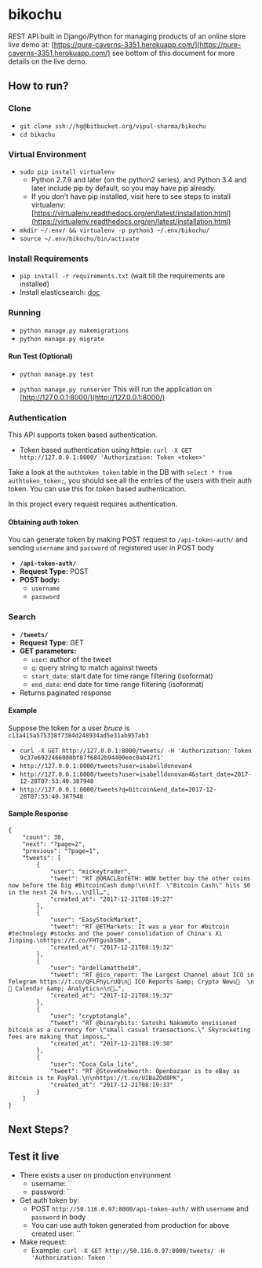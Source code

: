 bikochu
=======

REST API built in Django/Python for managing products of an online store
live demo at: [https://pure-caverns-3351.herokuapp.com/](https://pure-caverns-3351.herokuapp.com/)
see bottom of this document for more details on the live demo.

How to run?
-----------

### Clone ###
* `git clone ssh://hg@bitbucket.org/vipul-sharma/bikochu`
* `cd bikochu`

### Virtual Environment ###
* `sudo pip install virtualenv`
     * Python 2.7.9 and later (on the python2 series), and Python 3.4 and later include pip by default, so you may have pip already.
     * If you don't have pip installed, visit here to see steps to install virtualenv: [https://virtualenv.readthedocs.org/en/latest/installation.html](https://virtualenv.readthedocs.org/en/latest/installation.html)
* `mkdir ~/.env/ && virtualenv -p python3 ~/.env/bikochu/`
* `source ~/.env/bikochu/bin/activate`

### Install Requirements ###
* `pip install -r requirements.txt` (wait till the requirements are installed)
* Install elasticsearch: [doc](https://www.elastic.co/guide/en/elasticsearch/reference/current/_installation.html#_installation_example_with_tar)

### Running ###
* `python manage.py makemigrations`
* `python manage.py migrate`

#### Run Test (Optional) ####
* `python manage.py test`

* `python manage.py runserver` This will run the application on [http://127.0.0.1:8000/](http://127.0.0.1:8000/)

### Authentication ###
This API supports token based authentication.

* Token based authentication using httpie: `curl -X GET http://127.0.0.1:8000/ 'Authorization: Token <token>'`

Take a look at the `authtoken_token` table in the DB with `select * from authtoken_token;`, you should see all the entries of the users with their auth token. You can use this for token based authentication.

In this project every request requires authentication.

#### Obtaining auth token ####
You can generate token by making POST request to `/api-token-auth/` and sending
`username` and `password` of registered user in POST body

* **`/api-token-auth/`**
* **Request Type:** POST
* **POST body:**
  * `username`
  * `password`

### Search ###
* **`/tweets/`**
* **Request Type:** GET
* **GET parameters:**
  * `user`: author of the tweet
  * `q`: query string to match against tweets
  * `start_date`: start date for time range filtering (isoformat)
  * `end_date`: end date for time range filtering (isoformat)
* Returns paginated response

#### Example ####
Suppose the token for a user _bruce_ is `c13a415a575338f7384d248934ad5e31ab957ab3`

* `curl -X GET http://127.0.0.1:8000/tweets/ -H 'Authorization: Token 9c37e6922466000bf87f6842b94400eec0ab42f1'`
* `http://127.0.0.1:8000/tweets?user=isabelldonovan4`
* `http://127.0.0.1:8000/tweets?user=isabelldonovan4&start_date=2017-12-28T07:53:40.387948`
* `http://127.0.0.1:8000/tweets?q=bitcoin&end_date=2017-12-28T07:53:40.387948`

#### Sample Response ####

    {
        "count": 30,
        "next": "?page=2",
        "previous": "?page=1",
        "tweets": [
            {
                "user": "mickeytrader",
                "tweet": "RT @ORACLEofETH: WOW better buy the other coins now before the big #BitcoinCash dump!\n\nIf  \"Bitcoin Cash\" hits $0 in the next 24 hrs...\nIll…",
                "created_at": "2017-12-21T08:19:27"
            },
            {
                "user": "EasyStockMarket",
                "tweet": "RT @ETMarkets: It was a year for #bitcoin #technology #stocks and the power consolidation of China's Xi Jinping.\nhttps://t.co/FHTgusbS0m",
                "created_at": "2017-12-21T08:19:32"
            },
            {
                "user": "ardellamatthe10",
                "tweet": "RT @ico_report: The Largest Channel about ICO in Telegram https://t.co/QFLFhyLrUQ\n💯 ICO Reports &amp; Crypto News🤘  \n📅 Сalendar &amp; Analytics🔥\n🚀…",
                "created_at": "2017-12-21T08:19:32"
            },
            {
                "user": "cryptotangle",
                "tweet": "RT @binarybits: Satoshi Nakamoto envisioned bitcoin as a currency for \"small casual transactions.\" Skyrocketing fees are making that imposs…",
                "created_at": "2017-12-21T08:19:30"
            },
            {
                "user": "Coca_Cola_lite",
                "tweet": "RT @SteveKnebworth: Openbazaar is to eBay as Bitcoin is to PayPal.\n\nhttps://t.co/UIBaZOd8PK",
                "created_at": "2017-12-21T08:19:33"
            }
        ]
    }

Next Steps?
-----------

## Test it live ##

* There exists a user on production environment
    * username: ``
    * password: ``
* Get auth token by:
    * POST `http://50.116.0.97:8000/api-token-auth/` with `username` and `password` in body
    * You can use auth token generated from production for above created user: ``
* Make request:
    * Example: `curl -X GET http://50.116.0.97:8000/tweets/ -H 'Authorization: Token '`



